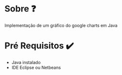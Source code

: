 # Sobre ❓
  Implementação de um gráfico do google charts em Java

# Pré Requisitos ✔️
- Java instalado
- IDE Eclipse ou Netbeans
